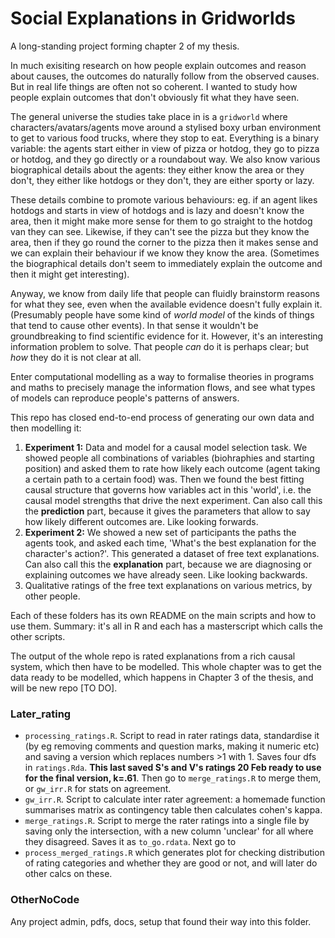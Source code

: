# Social Explanations in Gridworlds

A long-standing project forming chapter 2 of my thesis.

In much exisiting research on how people explain outcomes and reason about causes, the outcomes do naturally follow from the observed causes. But in real life things are often not so coherent. I wanted to study how people explain outcomes that don't obviously fit what they have seen.

The general universe the studies take place in is a `gridworld` where characters/avatars/agents move around a stylised boxy urban environment to get to various food trucks, where they stop to eat. Everything is a binary variable: the agents start either in view of pizza or hotdog, they go to pizza or hotdog, and they go directly or a roundabout way. We also know various biographical details about the agents: they either know the area or they don't, they either like hotdogs or they don't, they are either sporty or lazy.

These details combine to promote various behaviours: eg. if an agent likes hotdogs and starts in view of hotdogs and is lazy and doesn't know the area, then it might make more sense for them to go straight to the hotdog van they can see. Likewise, if they can't see the pizza but they know the area, then if they go round the corner to the pizza then it makes sense and we can explain their behaviour if we know they know the area. (Sometimes the biographical details don't seem to immediately explain the outcome and then it might get interesting).

Anyway, we know from daily life that people can fluidly brainstorm reasons for what they see, even when the available evidence doesn't fully explain it. (Presumably people have some kind of _world model_ of the kinds of things that tend to cause other events). In that sense it wouldn't be groundbreaking to find scientific evidence for it. However, it's an interesting information problem to solve. That people _can_ do it is perhaps clear; but _how_ they do it is not clear at all.

Enter computational modelling as a way to formalise theories in programs and maths to precisely manage the information flows, and see what types of models can reproduce people's patterns of answers.

This repo has closed end-to-end process of generating our own data and then modelling it:

1. **Experiment 1:** Data and model for a causal model selection task. We showed people all combinations of variables (biohraphies and starting position) and asked them to rate how likely each outcome (agent taking a certain path to a certain food) was. Then we found the best fitting causal structure that governs how variables act in this 'world', i.e. the causal model strengths that drive the next experiment. Can also call this the **prediction** part, because it gives the parameters that allow to say how likely different outcomes are. Like looking forwards.
2. **Experiment 2:** We showed a new set of participants the paths the agents took, and asked each time, 'What's the best explanation for the character's action?'. This generated a dataset of free text explanations. Can also call this the **explanation** part, because we are diagnosing or explaining outcomes we have already seen. Like looking backwards.
3. Qualitative ratings of the free text explanations on various metrics, by other people.

Each of these folders has its own README on the main scripts and how to use them. Summary: it's all in R and each has a masterscript which calls the other scripts.

The output of the whole repo is rated explanations from a rich causal system, which then have to be modelled. This whole chapter was to get the data ready to be modelled, which happens in Chapter 3 of the thesis, and will be new repo [TO DO].

### Later_rating

- `processing_ratings.R`. Script to read in rater ratings data, standardise it (by eg removing comments and question marks, making it numeric etc) and saving a version which replaces numbers >1 with 1. Saves four dfs in `ratings.Rda`. **This last saved S's and V's ratings 20 Feb ready to use for the final version, k=.61**. Then go to `merge_ratings.R` to merge them, or `gw_irr.R` for stats on agreement.
- `gw_irr.R`. Script to calculate inter rater agreement: a homemade function summarises matrix as contingency table then calculates cohen's kappa.
- `merge_ratings.R`. Script to merge the rater ratings into a single file by saving only the intersection, with a new column 'unclear' for all where they disagreed. Saves it as `to_go.rdata`. Next go to
- `process_merged_ratings.R` which generates plot for checking distribution of rating categories and whether they are good or not, and will later do other calcs on these.

### OtherNoCode

Any project admin, pdfs, docs, setup that found their way into this folder.
